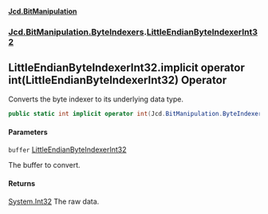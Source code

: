 ﻿#### [Jcd.BitManipulation](index.md 'index')

### [Jcd.BitManipulation.ByteIndexers](Jcd.BitManipulation.ByteIndexers.md 'Jcd.BitManipulation.ByteIndexers').[LittleEndianByteIndexerInt32](Jcd.BitManipulation.ByteIndexers.LittleEndianByteIndexerInt32.md 'Jcd.BitManipulation.ByteIndexers.LittleEndianByteIndexerInt32')

## LittleEndianByteIndexerInt32.implicit operator int(LittleEndianByteIndexerInt32) Operator

Converts the byte indexer to its underlying data type.

```csharp
public static int implicit operator int(Jcd.BitManipulation.ByteIndexers.LittleEndianByteIndexerInt32 buffer);
```

#### Parameters

<a name='Jcd.BitManipulation.ByteIndexers.LittleEndianByteIndexerInt32.op_Implicitint(Jcd.BitManipulation.ByteIndexers.LittleEndianByteIndexerInt32).buffer'></a>

`buffer` [LittleEndianByteIndexerInt32](Jcd.BitManipulation.ByteIndexers.LittleEndianByteIndexerInt32.md 'Jcd.BitManipulation.ByteIndexers.LittleEndianByteIndexerInt32')

The buffer to convert.

#### Returns

[System.Int32](https://docs.microsoft.com/en-us/dotnet/api/System.Int32 'System.Int32')
The raw data.
